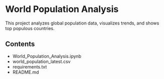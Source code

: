 # World Population Analysis
This project analyzes global population data, visualizes trends, and shows top populous countries.
## Contents
- World_Population_Analysis.ipynb
- world_population_latest.csv
- requirements.txt
- README.md
